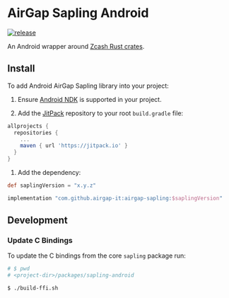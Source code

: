 # AirGap Sapling Android

[![release](https://img.shields.io/jitpack/v/github/airgap-it/airgap-sapling)](https://jitpack.io/#airgap-it/airgap-sapling)

An Android wrapper around [Zcash Rust crates](https://github.com/zcash/librustzcash).

## Install

To add Android AirGap Sapling library into your project:

1. Ensure [Android NDK](https://developer.android.com/ndk) is supported in your project. 

2. Add the [JitPack](https://jitpack.io/) repository to your root `build.gradle` file:
  ```groovy
  allprojects {
    repositories {
      ...
      maven { url 'https://jitpack.io' }
    }
  }
  ```

1. Add the dependency:
  ```groovy
  def saplingVersion = "x.y.z"

  implementation "com.github.airgap-it:airgap-sapling:$saplingVersion"
  ```

## Development

### Update C Bindings
To update the C bindings from the core `sapling` package run:
```bash
# $ pwd
# <project-dir>/packages/sapling-android

$ ./build-ffi.sh
```
